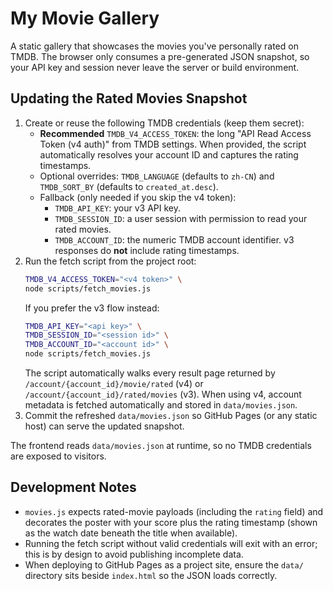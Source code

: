 # My Movie Gallery

A static gallery that showcases the movies you've personally rated on TMDB. The browser only consumes a pre-generated JSON snapshot, so your API key and session never leave the server or build environment.

## Updating the Rated Movies Snapshot

1. Create or reuse the following TMDB credentials (keep them secret):
   - **Recommended** `TMDB_V4_ACCESS_TOKEN`: the long "API Read Access Token (v4 auth)" from TMDB settings. When provided, the script automatically resolves your account ID and captures the rating timestamps.
   - Optional overrides: `TMDB_LANGUAGE` (defaults to `zh-CN`) and `TMDB_SORT_BY` (defaults to `created_at.desc`).
   - Fallback (only needed if you skip the v4 token):
     - `TMDB_API_KEY`: your v3 API key.
     - `TMDB_SESSION_ID`: a user session with permission to read your rated movies.
     - `TMDB_ACCOUNT_ID`: the numeric TMDB account identifier. v3 responses do **not** include rating timestamps.
2. Run the fetch script from the project root:
   ```bash
   TMDB_V4_ACCESS_TOKEN="<v4 token>" \
   node scripts/fetch_movies.js
   ```
   If you prefer the v3 flow instead:
   ```bash
   TMDB_API_KEY="<api key>" \
   TMDB_SESSION_ID="<session id>" \
   TMDB_ACCOUNT_ID="<account id>" \
   node scripts/fetch_movies.js
   ```
   The script automatically walks every result page returned by `/account/{account_id}/movie/rated` (v4) or `/account/{account_id}/rated/movies` (v3). When using v4, account metadata is fetched automatically and stored in `data/movies.json`.
3. Commit the refreshed `data/movies.json` so GitHub Pages (or any static host) can serve the updated snapshot.

The frontend reads `data/movies.json` at runtime, so no TMDB credentials are exposed to visitors.

## Development Notes

- `movies.js` expects rated-movie payloads (including the `rating` field) and decorates the poster with your score plus the rating timestamp (shown as the watch date beneath the title when available).
- Running the fetch script without valid credentials will exit with an error; this is by design to avoid publishing incomplete data.
- When deploying to GitHub Pages as a project site, ensure the `data/` directory sits beside `index.html` so the JSON loads correctly.
